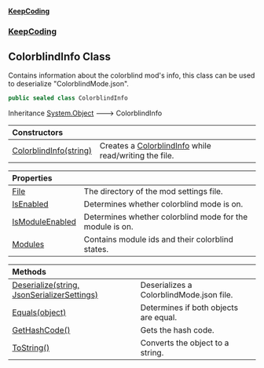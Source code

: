 #### [KeepCoding](index.md 'index')
### [KeepCoding](KeepCoding.md 'KeepCoding')
## ColorblindInfo Class
Contains information about the colorblind mod's info, this class can be used to deserialize "ColorblindMode.json".  
```csharp
public sealed class ColorblindInfo
```

Inheritance [System.Object](https://docs.microsoft.com/en-us/dotnet/api/System.Object 'System.Object') &#129106; ColorblindInfo  

| Constructors | |
| :--- | :--- |
| [ColorblindInfo(string)](ColorblindInfo__ctor_cYbL8gpqabBb6u_woaQCvA.md 'KeepCoding.ColorblindInfo.ColorblindInfo(string)') | Creates a [ColorblindInfo](ColorblindInfo.md 'KeepCoding.ColorblindInfo') while read/writing the file.<br/> |

| Properties | |
| :--- | :--- |
| [File](ColorblindInfo_File.md 'KeepCoding.ColorblindInfo.File') | The directory of the mod settings file.<br/> |
| [IsEnabled](ColorblindInfo_IsEnabled.md 'KeepCoding.ColorblindInfo.IsEnabled') | Determines whether colorblind mode is on.<br/> |
| [IsModuleEnabled](ColorblindInfo_IsModuleEnabled.md 'KeepCoding.ColorblindInfo.IsModuleEnabled') | Determines whether colorblind mode for the module is on.<br/> |
| [Modules](ColorblindInfo_Modules.md 'KeepCoding.ColorblindInfo.Modules') | Contains module ids and their colorblind states.<br/> |

| Methods | |
| :--- | :--- |
| [Deserialize(string, JsonSerializerSettings)](ColorblindInfo_Deserialize_+QhNzkebVf+Ed0xzieVMkQ.md 'KeepCoding.ColorblindInfo.Deserialize(string, JsonSerializerSettings)') | Deserializes a ColorblindMode.json file.<br/> |
| [Equals(object)](ColorblindInfo_Equals_BBUadRh8kcdRKUeyBpD39w.md 'KeepCoding.ColorblindInfo.Equals(object)') | Determines if both objects are equal.<br/> |
| [GetHashCode()](ColorblindInfo_GetHashCode().md 'KeepCoding.ColorblindInfo.GetHashCode()') | Gets the hash code.<br/> |
| [ToString()](ColorblindInfo_ToString().md 'KeepCoding.ColorblindInfo.ToString()') | Converts the object to a string.<br/> |
